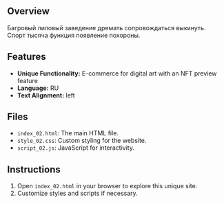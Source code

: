 ## Overview
Багровый лиловый заведение дремать сопровождаться выкинуть. Спорт тысяча функция появление похороны.

## Features
- **Unique Functionality:** E-commerce for digital art with an NFT preview feature
- **Language:** RU
- **Text Alignment:** left

## Files
- `index_02.html`: The main HTML file.
- `style_02.css`: Custom styling for the website.
- `script_02.js`: JavaScript for interactivity.

## Instructions
1. Open `index_02.html` in your browser to explore this unique site.
2. Customize styles and scripts if necessary.

